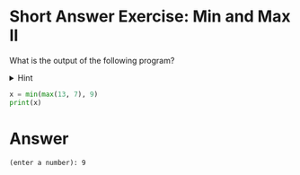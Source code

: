 # Short Answer Exercise: Min and Max II

What is the output of the following program? 
<details>
  <summary>
    Hint
  </summary>
  
  ![image](https://user-images.githubusercontent.com/86063895/236966281-893971a9-dee6-4dac-bab2-1b4232884672.png)

</details>

```python
x = min(max(13, 7), 9)
print(x)
```
# Answer 
```
(enter a number): 9
